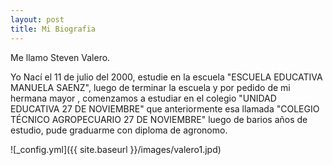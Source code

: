 ```yaml
---
layout: post
title: Mi Biografia 
---
```


Me llamo Steven Valero.

Yo Nací el 11 de julio del 2000, estudie en la escuela "ESCUELA EDUCATIVA MANUELA SAENZ", luego de terminar la escuela y por pedido de mi hermana mayor , comenzamos a estudiar en el colegio "UNIDAD EDUCATIVA 27 DE NOVIEMBRE" que anteriormente esa llamada "COLEGIO TÉCNICO AGROPECUARIO 27 DE NOVIEMBRE" luego de barios años de estudio, pude graduarme con diploma de agronomo.

![_config.yml]({{ site.baseurl }}/images/valero1.jpd)
